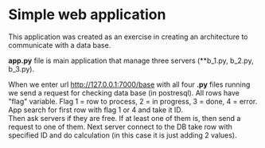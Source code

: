 # Simple web application

This application was created as an exercise in creating an architecture to communicate
with a data base.

**app.py** file is main application that manage three servers (**b_1.py, b_2.py, b_3.py).

When we enter url http://127.0.0.1:7000/base with all four **.py** files running
we send a request for checking data base (in postresql). All rows have "flag" 
variable. Flag 1 = row to process, 2 = in progress, 3 = done, 4 = error.  
App search for first row with flag 1 or 4 and take it ID.  
Then ask servers if they are free. If at least one of them is, then send a 
request to one of them. Next server connect to the DB take row with specified ID
and do calculation (in this case it is just adding 2 values). 